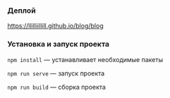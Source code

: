 ### Деплой
https://llilliillill.github.io/blog/blog

### Установка и запуск проекта

`npm install` — устанавливает необходимые пакеты

`npm run serve` — запуск проекта

`npm run build` — сборка проекта
